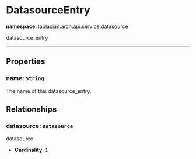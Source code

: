 # **DatasourceEntry**
**namespace:** laplacian.arch.api.service.datasource

datasource_entry



---

## Properties

### name: `String`
The name of this datasource_entry.

## Relationships

### datasource: `Datasource`
datasource
- **Cardinality:** `1`